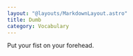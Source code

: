 ```yaml
---
layout: "@layouts/MarkdownLayout.astro"
title: Dumb
category: Vocabulary
---
```


Put your fist on your forehead.
